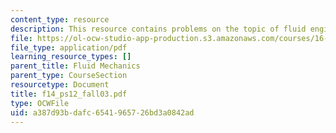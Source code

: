 ```yaml
---
content_type: resource
description: This resource contains problems on the topic of fluid engineering.
file: https://ol-ocw-studio-app-production.s3.amazonaws.com/courses/16-01-unified-engineering-i-ii-iii-iv-fall-2005-spring-2006/a387d93bdafc6541965726bd3a0842ad_f14_ps12_fall03.pdf
file_type: application/pdf
learning_resource_types: []
parent_title: Fluid Mechanics
parent_type: CourseSection
resourcetype: Document
title: f14_ps12_fall03.pdf
type: OCWFile
uid: a387d93b-dafc-6541-9657-26bd3a0842ad
---
```

